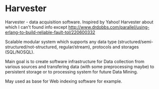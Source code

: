 Harvester
=========

Harvester - data acquisition software.
Inspired by Yahoo! Harvester about which I can't found info except
http://www.drdobbs.com/parallel/using-erlang-to-build-reliable-fault-tol/220600332

Scalable modular system which supports any data type (structured/semi-structured/not-structured, regular/stream),
protocols and storages (SQL/NOSQL).

Main goal is to create software infrastructure for Data collection from various sources and transfering data
(with some preprocessing maybe) to persistent storage or to processing system for future Data Mining.

May used as base for Web indexing software for example.
